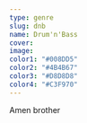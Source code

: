```yaml
---
type: genre
slug: dnb
name: Drum'n'Bass
cover:
image:
color1: "#008DD5"
color2: "#4B4B67"
color3: "#D8D8D8"
color4: "#C3F970"
---
```



Amen brother
